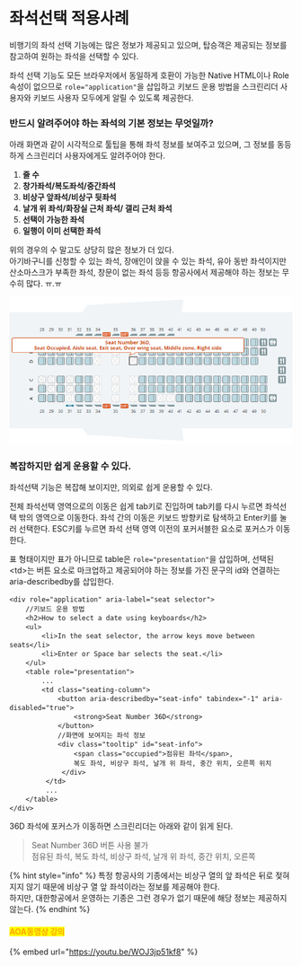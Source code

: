# 좌석선택 적용사례

비행기의 좌석 선택 기능에는 많은 정보가 제공되고 있으며, 탑승객은 제공되는 정보를 참고하여 원하는 좌석을 선택할 수 있다.

좌석 선택 기능도 모든 브라우저에서 동일하게 호환이 가능한 Native HTML이나 Role 속성이 없으므로 `role="application"`을 삽입하고 키보드 운용 방법을 스크린리더 사용자와 키보드 사용자 모두에게 알릴 수 있도록 제공한다.

### 반드시 알려주어야 하는 좌석의 기본 정보는 무엇일까?

아래 화면과 같이 시각적으로 툴팁을 통해 좌석 정보를 보여주고 있으며, 그 정보를 동등하게 스크린리더 사용자에게도 알려주어야 한다.

1. **줄 수**
2. **창가좌석/복도좌석/중간좌석**
3. **비상구 앞좌석/비상구 뒷좌석**
4. **날개 위 좌석/화장실 근처 좌석/ 갤리 근처 좌석**
5. **선택이 가능한 좌석**
6. **일행이 이미 선택한 좌석**

위의 경우의 수 말고도 상당히 많은 정보가 더 있다. \
아기바구니를 신청할 수 있는 좌석, 장애인이 앉을 수 있는 좌석, 유아 동반 좌석이지만 산소마스크가 부족한 좌석, 창문이 없는 좌석 등등 항공사에서 제공해야 하는 정보는 무수히 많다. ㅠ.ㅠ

![](<../../.gitbook/assets/image (7) (1).png>)

### 복잡하지만 쉽게 운용할 수 있다.

좌석선택 기능은 복잡해 보이지만, 의외로 쉽게 운용할 수 있다.

전체 좌석선택 영역으로의 이동은 쉽게 tab키로 진입하며 tab키를 다시 누르면 좌석선택 밖의 영역으로 이동한다. 좌석 간의 이동은 키보드 방향키로 탐색하고 Enter키를 눌러 선택한다. ESC키를 누르면 좌석 선택 영역 이전의 포커서블한 요소로 포커스가 이동한다.

표 형태이지만 표가 아니므로 table은 `role="presentation"`을 삽입하며, 선택된 \<td>는 버튼 요소로 마크업하고 제공되어야 하는 정보를 가진 문구의 id와 연결하는 aria-describedby를 삽입한다.

```markup
<div role="application" aria-label="seat selector">
    //키보드 운용 방법
    <h2>How to select a date using keyboards</h2>
    <ul>
        <li>In the seat selector, the arrow keys move between seats</li>
        <li>Enter or Space bar selects the seat.</li>
    </ul>
    <table role="presentation">
        ...
        <td class="seating-column">
            <button aria-describedby="seat-info" tabindex="-1" aria-disabled="true">
                <strong>Seat Number 36D</strong>
            </button>
            //화면에 보여지는 좌석 정보
            <div class="tooltip" id="seat-info">
                <span class="occupied">점유된 좌석</span>,
                복도 좌석, 비상구 좌석, 날개 위 좌석, 중간 위치, 오른쪽 위치
             </div>
         </td>
         ...
    </table> 
</div>
```

36D 좌석에 포커스가 이동하면 스크린리더는 아래와 같이 읽게 된다.

> Seat Number 36D 버튼 사용 불가\
> 점유된 좌석, 복도 좌석, 비상구 좌석, 날개 위 좌석, 중간 위치, 오른쪽&#x20;



{% hint style="info" %}
특정 항공사의 기종에서는 비상구 열의 앞 좌석은 뒤로 젖혀지지 않기 때문에 비상구 열 앞 좌석이라는 정보를 제공해야 한다.\
하지만, 대한항공에서 운영하는 기종은 그런 경우가 없기 때문에 해당 정보는 제공하지 않는다.
{% endhint %}

#### <mark style="color:orange;">AOA동영상 강의</mark>

{% embed url="https://youtu.be/WOJ3jp51kf8" %}
